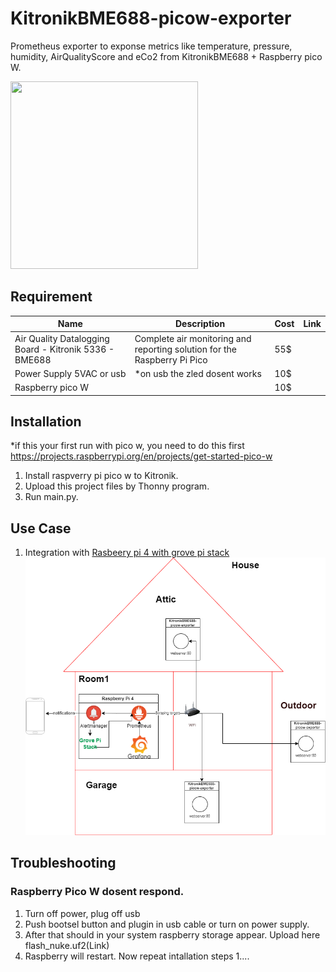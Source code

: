 # KitronikBME688-picow-exporter

Prometheus exporter to exponse metrics like temperature, pressure, humidity, AirQualityScore and eCo2 from KitronikBME688 + Raspberry pico W. 

<img src="https://raw.githubusercontent.com/leszekuchacz/KitronikBME688-picow-exporter/main/docs/KitronikBME688-picow-exporter-with-power-supply.png"  width="300" height="300">

## Requirement 

|Name     | Description | Cost| Link|
|---------|-------------|-----|------|
|Air Quality Datalogging Board - Kitronik 5336 - BME688|  Complete air monitoring and reporting solution for the Raspberry Pi Pico| 55$ | |https://kitronik.co.uk/blogs/resources/pico-smart-air-quality-board-using-the-bme688-sensor|
|Power Supply 5VAC or usb | *on usb the zled dosent works | 10$ | |
|Raspberry pico W | |10$ | |

## Installation
*if this your first run with pico w, you need to do this first https://projects.raspberrypi.org/en/projects/get-started-pico-w

1. Install raspverry pi pico w to Kitronik.
2. Upload this project files by Thonny program.
3. Run main.py. 

## Use Case
1. Integration with [Rasbeery pi 4 with grove pi stack](https://github.com/leszekuchacz/prometheus-on-raspberrypi-for-grovepi)
![Diagram](https://raw.githubusercontent.com/leszekuchacz/KitronikBME688-picow-exporter/main/docs/prometheus%2Bgrafana-three-KitronikBME688.drawio.png)
## Troubleshooting 

### Raspberry Pico W dosent respond.
1. Turn off power, plug off usb
2. Push bootsel button and plugin in usb cable or turn on power supply.
3. After that should in your system raspberry storage appear. Upload here flash_nuke.uf2(Link)
4. Raspberry will restart. Now repeat intallation steps 1.... 
